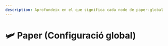 ```yaml
---
description: Aprofundeix en el que significa cada node de paper-global.yml.
---
```


# 🛩️ Paper (Configuració global)
